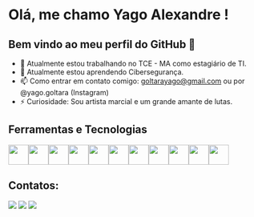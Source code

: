 # Olá, me chamo Yago Alexandre ! 
## Bem vindo ao meu perfil do GitHub 👋
- 🔭 Atualmente estou trabalhando no TCE - MA como estagiário de TI.
- 🌱 Atualmente estou aprendendo Cibersegurança.
- 📫 Como entrar em contato comigo: goltarayago@gmail.com ou por @yago.goltara (Instagram)
- ⚡ Curiosidade: Sou artista marcial e um grande amante de lutas.

## Ferramentas e Tecnologias
<img src="https://cdn.jsdelivr.net/gh/devicons/devicon/icons/java/java-original-wordmark.svg" width="40" height="40"/><img src="https://cdn.jsdelivr.net/gh/devicons/devicon/icons/spring/spring-original.svg" width="40" height="40"/><img src="https://cdn.jsdelivr.net/gh/devicons/devicon/icons/php/php-original.svg" width="40" height="40"/><img src="https://cdn.jsdelivr.net/gh/devicons/devicon/icons/laravel/laravel-plain-wordmark.svg" width="40" height="40"/><img src="https://cdn.jsdelivr.net/gh/devicons/devicon/icons/vuejs/vuejs-original.svg" width="40" height="40"/><img src="https://cdn.jsdelivr.net/gh/devicons/devicon/icons/docker/docker-original.svg" width="40" height="40"/><img src="https://cdn.jsdelivr.net/gh/devicons/devicon/icons/kubernetes/kubernetes-plain.svg" width="40" height="40"/><img src="https://cdn.jsdelivr.net/gh/devicons/devicon/icons/bash/bash-original.svg" width="40" height="40"/><img src="https://cdn.jsdelivr.net/gh/devicons/devicon/icons/python/python-original.svg" width="40" height="40"/><img src="https://cdn.jsdelivr.net/gh/devicons/devicon/icons/git/git-original.svg" width="40" height="40"/><img src="https://cdn.jsdelivr.net/gh/devicons/devicon/icons/linux/linux-original.svg" width="40" height="40"/>

## Contatos:
<div>

<a href="https://instagram.com/yago.goltara" target="_blank"><img src="https://img.shields.io/badge/-Instagram-%23E4405F?style=for-the-badge&logo=instagram&logoColor=white" target="_blank"></a>
<a href = "mailto:goltarayago@gmail.com"><img src="https://img.shields.io/badge/Gmail-D14836?style=for-the-badge&logo=gmail&logoColor=white" target="_blank"></a>
<a href="https://www.linkedin.com/in/yago-affonso" target="_blank"><img src="https://img.shields.io/badge/-LinkedIn-%230077B5?style=for-the-badge&logo=linkedin&logoColor=white" target="_blank"></a>
</div>
